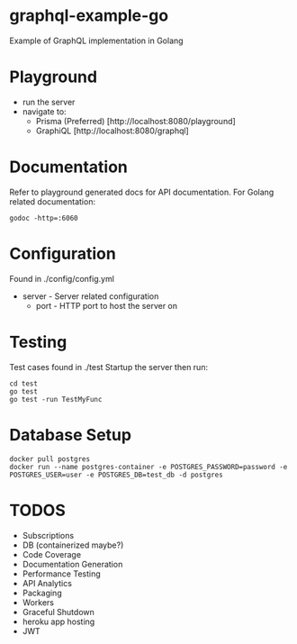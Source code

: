 # graphql-example-go
Example of GraphQL implementation in Golang

# Playground
* run the server
* navigate to:
  * Prisma (Preferred) [http://localhost:8080/playground]
  * GraphiQL [http://localhost:8080/graphql]

# Documentation
Refer to playground generated docs for API documentation.
For Golang related documentation:
```
godoc -http=:6060
```

# Configuration
Found in ./config/config.yml
* server - Server related configuration
  * port - HTTP port to host the server on

# Testing
Test cases found in ./test
Startup the server then run:
```
cd test
go test
go test -run TestMyFunc
```

# Database Setup
```
docker pull postgres
docker run --name postgres-container -e POSTGRES_PASSWORD=password -e POSTGRES_USER=user -e POSTGRES_DB=test_db -d postgres
```

# TODOS
* Subscriptions
* DB (containerized maybe?)
* Code Coverage
* Documentation Generation
* Performance Testing
* API Analytics
* Packaging
* Workers
* Graceful Shutdown
* heroku app hosting
* JWT